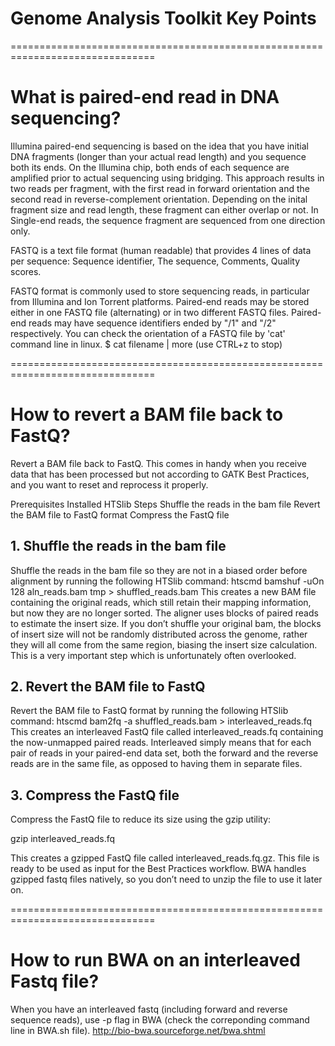# Genome Analysis Toolkit Key Points

===============================================================================
# What is paired-end read in DNA sequencing?

Illumina paired-end sequencing is based on the idea that you have initial DNA fragments (longer than your actual read length) and you sequence both its ends. On the Illumina chip, both ends of each sequence are amplified prior to actual sequencing using bridging. This approach results in two reads per fragment, with the first read in forward orientation and the second read in reverse-complement orientation. Depending on the inital fragment size and read length, these fragment can either overlap or not. In Single-end reads, the sequence fragment are sequenced from one direction only.

FASTQ is a text file format (human readable) that provides 4 lines of data per sequence:
Sequence identifier,
The sequence,
Comments,
Quality scores.

FASTQ format is commonly used to store sequencing reads, in particular from Illumina and Ion Torrent platforms.
Paired-end reads may be stored either in one FASTQ file (alternating) or in two different FASTQ files. Paired-end reads may have sequence identifiers ended by "/1" and "/2" respectively. 
You can check the orientation of a FASTQ file by 'cat' command line in linux.
$ cat filename | more  (use CTRL+z to stop) 

===============================================================================
# How to revert a BAM file back to FastQ?

Revert a BAM file back to FastQ. This comes in handy when you receive data that has been processed but not according to GATK Best Practices, and you want to reset and reprocess it properly.

Prerequisites
Installed HTSlib
Steps
Shuffle the reads in the bam file
Revert the BAM file to FastQ format
Compress the FastQ file

## 1. Shuffle the reads in the bam file

Shuffle the reads in the bam file so they are not in a biased order before alignment by running the following HTSlib command:
htscmd bamshuf -uOn 128 aln_reads.bam tmp > shuffled_reads.bam 
This creates a new BAM file containing the original reads, which still retain their mapping information, but now they are no longer sorted. The aligner uses blocks of paired reads to estimate the insert size. If you don’t shuffle your original bam, the blocks of insert size will not be randomly distributed across the genome, rather they will all come from the same region, biasing the insert size calculation. This is a very important step which is unfortunately often overlooked.

## 2. Revert the BAM file to FastQ

Revert the BAM file to FastQ format by running the following HTSlib command:
htscmd bam2fq -a shuffled_reads.bam > interleaved_reads.fq 
This creates an interleaved FastQ file called interleaved_reads.fq containing the now-unmapped paired reads.
Interleaved simply means that for each pair of reads in your paired-end data set, both the forward and the reverse reads are in the same file, as opposed to having them in separate files.


## 3. Compress the FastQ file

Compress the FastQ file to reduce its size using the gzip utility:

gzip interleaved_reads.fq

This creates a gzipped FastQ file called interleaved_reads.fq.gz. This file is ready to be used as input for the Best Practices workflow. BWA handles gzipped fastq files natively, so you don’t need to unzip the file to use it later on.

===============================================================================
# How to run BWA on an interleaved Fastq file?

When you have an interleaved fastq (including forward and reverse sequence reads), use -p flag in BWA (check the correponding command line in BWA.sh file). 
http://bio-bwa.sourceforge.net/bwa.shtml


